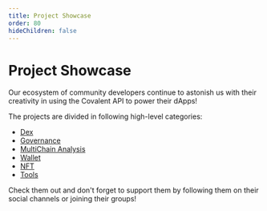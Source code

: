 ```yaml
---
title: Project Showcase
order: 80
hideChildren: false
---
```


# Project Showcase
Our ecosystem of community developers continue to astonish us with their creativity in using the Covalent API to power their dApps! 

The projects are divided in following high-level categories:

- [Dex](./dex)
- [Governance](./governance)
- [MultiChain Analysis](./multichain-analysis)
- [Wallet](./wallet)
- [NFT](./nft)
- [Tools](./tools)

Check them out and don't forget to support them by following them on their social channels or joining their groups! 
